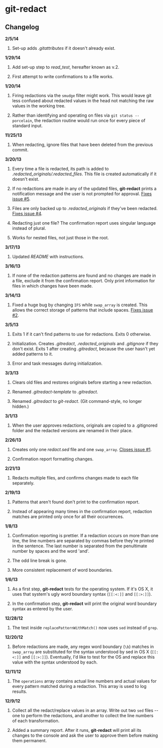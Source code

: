 git-redact
==========

Changelog
---------

**2/5/14**

1. Set-up adds *.gitattributes* if it doesn't already exist.



**1/29/14**

1. Add set-up step to *read_test*, hereafter known as v.2.

2. First attempt to write confirmations to a file works.



**1/20/14**

1. Firing redactions via the `smudge` filter might work. This would leave git less confused about redacted values in the head not matching the raw values in the working tree.

2. Rather than identifying and operating on files via `git status --porcelain`, the redaction routine would run once for every piece of standard input.



**11/25/13**

1. When redacting, ignore files that have been deleted from the previous commit.



**3/20/13**

1. Every time a file is redacted, its path is added to *.redacted_originals/.redacted_files*. This file is created automatically if it doesn't exist.

2. If no redactions are made in any of the updated files, **git-redact** prints a notification message and the user is not prompted for approval. [Fixes issue #5][3].

3. Files are only backed up to *.redacted_originals* if they've been redacted. [Fixes issue #4][4].

4. Redacting just one file? The confirmation report uses singular language instead of plural.

5. Works for nested files, not just those in the root.



**3/17/13**

1. Updated *README* with instructions.



**3/16/13**

1. If none of the redaction patterns are found and no changes are made in a file, exclude it from the confirmation report. Only print information for files in which changes have been made.



**3/14/13**

1. Fixed a huge bug by changing `IFS` while `swap_array` is created. This allows the correct storage of patterns that include spaces. [Fixes issue #2][2].



**3/5/13**

1. Exits 1 if it can't find patterns to use for redactions. Exits 0 otherwise.

2. Initialization. Creates *.gitredact*, *.redacted_originals* and *.gitignore* if they don't exist. Exits 1 after creating *.gitredact*, because the user hasn't yet added patterns to it.

3. Error and task messages during initialization.



**3/3/13**

1. Clears old files and restores originals before starting a new redaction.

2. Renamed *.gitredact-template* to *.gitredact*.

3. Renamed *.gitredact* to *git-redact*. (Git command-style, no longer hidden.)



**3/1/13**

1. When the user approves redactions, originals are copied to a .gitignored folder and the redacted versions are renamed in their place.



**2/26/13**

1. Creates only one *redact.sed* file and one `swap_array`. [Closes issue #1][1].

2. Confirmation report formatting changes.



**2/21/13**

1. Redacts multiple files, and confirms changes made to each file separately.



**2/19/13**

1. Patterns that aren't found don't print to the confirmation report.

2. Instead of appearing many times in the confirmation report, redaction matches are printed only once for all their occurrences. 



**1/8/13**

1. Confirmation reporting is prettier. If a redaction occurs on more than one line, the line numbers are separated by commas before they're printed in the sentence. The last number is separated from the penultimate number by spaces and the word 'and'.

2. The odd line break is gone.

3. More consistent replacement of word boundaries.



**1/6/13**

1. As a first step, **git-redact** tests for the operating system. If it's OS X, it uses that system's ugly word boundary syntax (`[[:<:]]` and `[[:>:]]`).

2. In the confirmation step, **git-redact** will print the original word boundary syntax as entered by the user.



**12/28/12**

1. The test inside `replacePatternWithMatch()` now uses `sed` instead of `grep`.



**12/20/12**

1. Before redactions are made, any regex word boundary (`\b`) matches in `swap_array` are substituted for the syntax understood by sed in OS X (`[[:<:]]` and `[[:>:]]`). Eventually, I'd like to test for the OS and replace this value with the syntax understood by each.



**12/11/12**

1. The `operations` array contains actual line numbers and actual values for every pattern matched during a redaction. This array is used to log results.



**12/9/12**

1. Collect all the redact/replace values in an array. Write out two `sed` files -- one to perform the redactions, and another to collect the line numbers of each transformation.

2. Added a summary report. After it runs, **git-redact** will print all its changes to the console and ask the user to approve them before making them permanent.

[1]: https://github.com/parisminton/git-redact/issues/1 "Issue #1: Just one redact.sed file?"
[2]: https://github.com/parisminton/git-redact/issues/2 "Issue #2: Patterns that include spaces break swap_array."
[3]: https://github.com/parisminton/git-redact/issues/5 "Issue #5: If no redactions are made in any of the updated files, you're still prompted for approval"
[4]: https://github.com/parisminton/git-redact/issues/4 "Issue #4: Files are backed up to .redacted_originals even if they haven't been redacted"
[5]: https://github.com/parisminton/git-redact/issues/3 "Issue #3: Create a discrete restoration process"
